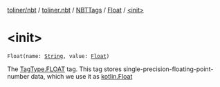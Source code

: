 [toliner/nbt](../../../index.md) / [toliner.nbt](../../index.md) / [NBTTags](../index.md) / [Float](index.md) / [&lt;init&gt;](./-init-.md)

# &lt;init&gt;

`Float(name: `[`String`](https://kotlinlang.org/api/latest/jvm/stdlib/kotlin/-string/index.html)`, value: `[`Float`](https://kotlinlang.org/api/latest/jvm/stdlib/kotlin/-float/index.html)`)`

The [TagType.FLOAT](../../-tag-type/-f-l-o-a-t.md) tag.
This tag stores single-precision-floating-point-number data, which we use it as [kotlin.Float](https://kotlinlang.org/api/latest/jvm/stdlib/kotlin/-float/index.html)

